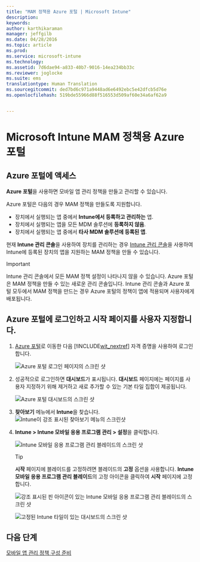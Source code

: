 ```yaml
---
title: "MAM 정책용 Azure 포털 | Microsoft Intune"
description: 
keywords: 
author: karthikaraman
manager: jeffgilb
ms.date: 04/28/2016
ms.topic: article
ms.prod: 
ms.service: microsoft-intune
ms.technology: 
ms.assetid: 7d6dae94-a833-40b7-9016-14ea234bb33c
ms.reviewer: joglocke
ms.suite: ems
translationtype: Human Translation
ms.sourcegitcommit: ded7bd6c971a9448ad6e6492ebc5e42dfcb5d76e
ms.openlocfilehash: 519bde55966d88f516553d509af60e34a6af62a9


---
```


# Microsoft Intune MAM 정책용 Azure 포털
## Azure 포털에 액세스
**Azure 포털**을 사용하면 모바일 앱 관리 정책을 만들고 관리할 수 있습니다.

Azure 포털은 다음의 경우 MAM 정책을 만들도록 지원합니다.
- 장치에서 실행되는 앱 중에서 **Intune에서 등록하고 관리하는** 앱.
- 장치에서 실행되는 앱을 모든 MDM 솔루션에 **등록하지 않음**.
- 장치에서 실행되는 앱 중에서 **타사 MDM 솔루션에 등록된 앱**.

현재 **Intune 관리 콘솔**을 사용하여 장치를 관리하는 경우 [Intune 관리 콘솔](configure-and-deploy-mobile-application-management-policies-in-the-microsoft-intune-console.md)을 사용하여 Intune에 등록된 장치의 앱을 지원하는 MAM 정책을 만들 수 있습니다.
>[!IMPORTANT]
> Intune 관리 콘솔에서 모든 MAM 정책 설정이 나타나지 않을 수 있습니다. Azure 포털은 MAM 정책을 만들 수 있는 새로운 관리 콘솔입니다. Intune 관리 콘솔과 Azure 포털 모두에서 MAM 정책을 만드는 경우 Azure 포털의 정책이 앱에 적용되며 사용자에게 배포됩니다.

## Azure 포털에 로그인하고 시작 페이지를 사용자 지정합니다.

1.  [Azure 포털](https://portal.azure.com)로 이동한 다음 [!INCLUDE[wit_nextref](../includes/wit_nextref_md.md)] 자격 증명을 사용하여 로그인합니다.

    ![Azure 포털 로그인 페이지의 스크린 샷](../media/AppManagement/AzurePortal_MAMSigninPage.png)

2.  성공적으로 로그인하면 **대시보드**가 표시됩니다. **대시보드** 페이지에는 페이지를 사용자 지정하기 위해 제거하고 새로 추가할 수 있는 기본 타일 집합이 제공됩니다.

    ![Azure 포털 대시보드의 스크린 샷](../media/AppManagement/AzurePortal_MAMStartboard_NoMAM.png)

3.  **찾아보기** 메뉴에서 **Intune**을 찾습니다.![Intune이 강조 표시된 찾아보기 메뉴의 스크린샷](../media/AppManagement/AzurePortal_MAM_Browse_Intune.png)

4.  **Intune > Intune 모바일 응용 프로그램 관리 > 설정**을 클릭합니다.

    ![Intune 모바일 응용 프로그램 관리 블레이드의 스크린 샷](../media/AppManagement/AzurePortal_MAM_Mainblade.png)

    > [!TIP]
    >  **시작** 페이지에 블레이드를 고정하려면 블레이드의 **고정** 옵션을 사용합니다.   **Intune 모바일 응용 프로그램 관리 블레이드**의 고정 아이콘을 클릭하여 **시작** 페이지에 고정합니다.

    ![강조 표시된 핀 아이콘이 있는 Intune 모바일 응용 프로그램 관리 블레이드의 스크린 샷](../media/AppManagement/AzurePortal_MAM_PinBladeAction.png)

    ![고정된 Intune 타일이 있는 대시보드의 스크린 샷](../media/AppManagement/AzurePortal_MAM_Startboard_withMAM.png)
## 다음 단계
[모바일 앱 관리 정책 구성 준비](get-ready-to-configure-mobile-app-management-policies-with-microsoft-intune.md)



<!--HONumber=Jun16_HO4-->



